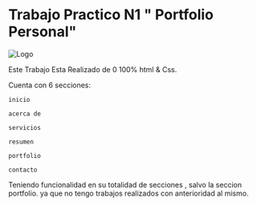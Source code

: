 # Trabajo Practico N1 " Portfolio Personal"

![Logo](imagenes/icono.png)

Este Trabajo Esta Realizado de 0 100% html & Css. 

Cuenta con 6 secciones:

    inicio

    acerca de

    servicios

    resumen

    portfolio

    contacto

Teniendo funcionalidad en su totalidad de secciones , salvo la seccion portfolio.
ya que no tengo trabajos realizados con anterioridad al mismo.    
